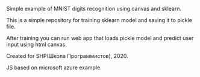Simple example of MNIST digits recognition using canvas and sklearn.

This is a simple repository for training sklearn model and saving it to pickle file.

After training you can run web app that loads pickle model and predict user input using html canvas.

Created for SHP(Школа Программистов), 2020.

JS based on microsoft azure example. 
